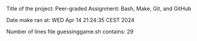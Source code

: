 Title of the project: Peer-graded Assignment: Bash, Make, Git, and GitHub

Date make ran at: WED Apr 14 21:24:35 CEST 2024

Number of lines file guessinggame.sh contains: 29
